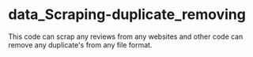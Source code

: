 # data_Scraping-duplicate_removing
This code can scrap any reviews from any websites and other code can remove any duplicate's from any file format.

